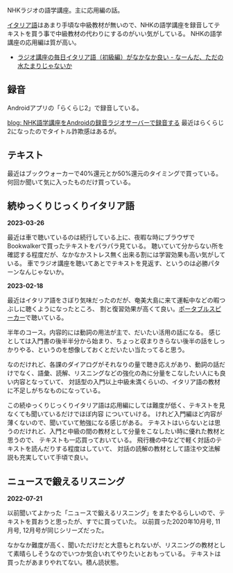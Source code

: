 NHKラジオの語学講座。主に応用編の話。

[イタリア語](%E3%82%A4%E3%82%BF%E3%83%AA%E3%82%A2%E8%AA%9E)はあまり手頃な中級教材が無いので、NHKの語学講座を録音してテキストを買う事で中級教材の代わりにするのがいい気がしている。
NHKの語学講座の応用編は質が高い。

- [ラジオ講座の毎日イタリア語（初級編）がなかなか良い - なーんだ、ただの水たまりじゃないか](https://karino2.github.io/2019/04/20/231151.html)

## 録音

Androidアプリの「らくらじ2」で録音している。

[blog: NHK語学講座をAndroidの録音ラジオサーバーで録音する](https://karino2.github.io/2022/05/23/record_nhk_radio.html) 最近はらくらじ2になったのでタイトル詐欺感はあるが。

## テキスト

最近はブックウォーカーで40%還元とか50%還元のタイミングで買っている。
何回か聞いて気に入ったものだけ買っている。

## 続ゆっくりじっくりイタリア語

**2023-03-26**

最近は車で聴いているのは続行している上に、夜暇な時にブラウザでBookwalkerで買ったテキストをパラパラ見ている。
聴いていて分からない所を確認する程度だが、なかなかストレス無く出来る割には学習効果も高い気がしている。
車でラジオ講座を聴いてあとでテキストを見返す、というのは必勝パターンなんじゃないか。

**2023-02-18**

最近はイタリア語をさぼり気味だったのだが、奄美大島に来て運転中などの暇つぶしに聴くようになったところ、
割と復習効果が高くて良い。[ポータブルスピーカー](%E3%83%9D%E3%83%BC%E3%82%BF%E3%83%96%E3%83%AB%E3%82%B9%E3%83%94%E3%83%BC%E3%82%AB%E3%83%BC)で聴いている。

半年のコース。内容的には動詞の用法が主で、だいたい活用の話になる。
感じとしては入門書の後半半分から始まり、ちょっと収まりきらない後半の話をしっかりやる、というのを想像しておくとだいたい当たってると思う。

なのだけれど、各課のダイアログがそれなりの量で聴き応えがあり、動詞の話だけでなく、語彙、読解、リスニングなどの強化の為に分量をこなしたい人にも良い内容となっていて、
対話型の入門以上中級未満くらいの、イタリア語の教材に不足しがちなものになっている。

この続ゆっくりじっくりイタリア語は応用編にしては難度が低く、テキストを見なくても聞いているだけでほぼ内容
についていける。
けれど入門編ほど内容が薄くないので、聞いていて勉強になる感じがある。
テキストはいらないとは思うのだけれど、入門と中級の間の教材として分量をこなしたい時に優れた教材と思うので、
テキストも一応買っておいている。
飛行機の中などで軽く対話のテキストを読んだりする程度はしていて、
対話の読解の教材として語注や文法解説も充実していて手頃で良い。

## ニュースで鍛えるリスニング

**2022-07-21**

以前聞いてよかった「ニュースで鍛えるリスニング」をまたやるらしいので、テキストを買おうと思ったが、すでに買っていた。
以前買った2020年10月号, 11月号, 12月号が同じシリーズだった。

なかなか難度が高く、聞いただけだと大意もとれないが、リスニングの教材として素晴らしそうなのでいつか気合いれてやりたいとおもっている。
テキストは買ったがあまりやれてない。積ん読状態。
